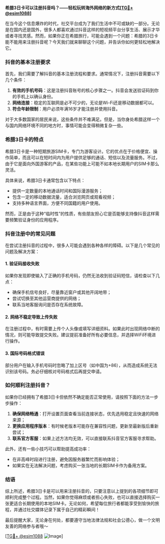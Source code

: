 **希腊3日卡可以注册抖音吗？——轻松玩转海外网络的新方式[[TG💪+ @esim1088](https://t.me/s/esim1088)]**

在当今这个信息爆炸的时代，社交平台成为了我们生活中不可或缺的一部分。无论是在国内还是国外，很多人都喜欢通过抖音这样的短视频平台分享生活、展示才华或者寻找灵感。然而，如果你正在希腊旅行，可能会遇到一个问题：希腊的3日卡能不能用来注册抖音呢？今天我们就来聊聊这个问题，并告诉你如何更轻松地解决它。

### 抖音的基本注册要求

首先，我们需要了解抖音的基本注册流程和要求。通常情况下，注册抖音需要以下几个条件：

1. **有效的手机号码**：这是注册抖音账号的核心步骤之一。抖音会发送验证码到你的手机上以确认身份。
2. **网络连接**：稳定的互联网是必不可少的，无论是Wi-Fi还是移动数据都可以。
3. **符合年龄限制**：用户必须年满16岁才能注册并使用抖音。

对于大多数国家的居民来说，这些条件并不难满足。但是，当你身处希腊这样一个与国内网络环境不同的地方时，事情可能会变得稍微复杂一些。

### 希腊3日卡的特点

希腊3日卡是一种短期旅游SIM卡，专门为游客设计。它的优点在于价格便宜、操作简单，而且可以在短时间内为用户提供足够的通话、短信以及流量服务。不过，由于它是面向外国游客的产品，在某些功能上可能不如本地长期用户的SIM卡那么灵活。

具体来说，希腊3日卡通常包含以下特点：
- 提供一定数量的本地通话时间和国际漫游服务；
- 包含一定的移动数据流量，适合浏览网页或观看视频；
- 支持多种语言界面，方便不同国籍的用户使用。

然而，正是由于这种“临时性”的性质，有些朋友担心它是否能够支持像抖音这样需要频繁验证身份的应用程序。

### 抖音注册中的常见问题

在尝试注册抖音的过程中，很多人可能会遇到各种各样的障碍。以下是几个常见的问题及解决方案：

#### 1. 验证码接收失败
如果你发现即使输入了正确的手机号码，仍然无法收到验证码短信，请检查以下几点：
- 确保手机信号良好，尽量靠近窗户或其他开阔地带；
- 尝试切换至其他运营商提供的网络；
- 联系当地客服询问是否存在系统故障。

#### 2. 网络不稳定导致上传失败
在注册过程中，有时需要上传个人头像或填写详细资料。如果此时出现网络中断的情况，则可能导致提交失败。建议提前准备好所有必要信息，并选择WiFi环境进行操作。

#### 3. 国际号码格式错误
部分用户在输入手机号码时忽略了加上区号（如中国为+86），从而造成系统无法识别该号码。务必仔细核对号码格式后再提交申请。

### 如何顺利注册抖音？

如果你已经拥有了希腊3日卡但依然不确定能否正常使用，请按照下面的方法一步步操作：

1. **确保网络畅通**：打开设置页面查看当前连接状态，优先选用稳定且快速的网络来源；
2. **更换应用程序版本**：有时候老版本可能存在兼容性问题，更新至最新版后重新尝试；
3. **联系官方客服**：如果上述方法均无效，可以直接联系抖音官方客服寻求帮助。

此外，还有一些小技巧可以帮助提高成功率：
- 在非高峰时段进行注册，避免因服务器繁忙而影响体验；
- 如果实在无法解决问题，考虑购买一张当地的长期SIM卡作为备用方案。

### 结语

综上所述，希腊3日卡是可以用来注册抖音的，只要注意以上提到的各项细节即可顺利完成整个过程。当然，如果你觉得麻烦或者担心失败，也可以直接选择购买一张更适合长期使用的本地SIM卡。无论如何，希望每位旅行者都能享受到愉快的旅程，并通过社交媒体记录下属于自己的精彩瞬间！

最后提醒大家，无论身在何处，都要遵守当地法律法规和社会公德心，做一个文明友善的网络参与者哦～ 

[[TG💪+ @esim1088](https://t.me/s/esim1088) ![Image](https://i.postimg.cc/4NQfJmqS/Snipaste-2025-05-13-00-14-12.png)]